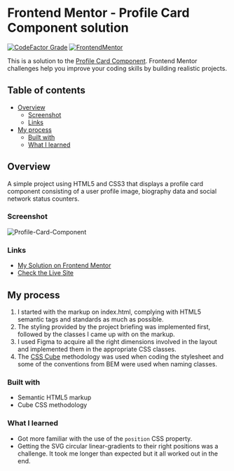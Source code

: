 # Frontend Mentor - Profile Card Component solution

[![CodeFactor Grade](https://img.shields.io/codefactor/grade/github/EONRaider/QR-Code-Component?label=CodeFactor&logo=codefactor&style=flat-square)](https://www.codefactor.io/repository/github/eonraider/profile-card-component)
[![FrontendMentor](https://img.shields.io/badge/FrontendMentor-EONRaider-blue?style=flat-square)](https://www.frontendmentor.io/profile/EONRaider)

This is a solution to the [Profile Card Component](https://www.frontendmentor.io/challenges/profile-card-component-cfArpWshJ). Frontend Mentor challenges help you improve your coding skills by building realistic projects.

## Table of contents

- [Overview](#overview)
  - [Screenshot](#screenshot)
  - [Links](#links)
- [My process](#my-process)
  - [Built with](#built-with)
  - [What I learned](#what-i-learned)

## Overview

A simple project using HTML5 and CSS3 that displays a profile card component consisting of a user profile image, biography data and social network status counters.

### Screenshot

![Profile-Card-Component](https://github.com/EONRaider/Profile-Card-Component/assets/15611424/e0efea0a-eaae-4eb6-9d67-f2241e636a83)

### Links

- [My Solution on Frontend Mentor](https://www.frontendmentor.io/solutions/project-name)
- [Check the Live Site](https://eonraider-profile-card-component.netlify.app/)

## My process

1. I started with the markup on index.html, complying with HTML5 semantic tags and standards as much as possible.
2. The styling provided by the project briefing was implemented first, followed by the classes I came up with on the markup.
3. I used Figma to acquire all the right dimensions involved in the layout and implemented them in the appropriate CSS classes.
4. The [CSS Cube](https://cube.fyi/) methodology was used when coding the stylesheet and some of the conventions from BEM were used when naming classes.

### Built with

- Semantic HTML5 markup
- Cube CSS methodology

### What I learned

- Got more familiar with the use of the `position` CSS property.
- Getting the SVG circular linear-gradients to their right positions was a challenge. It took me longer than expected but it all worked out in the end.
